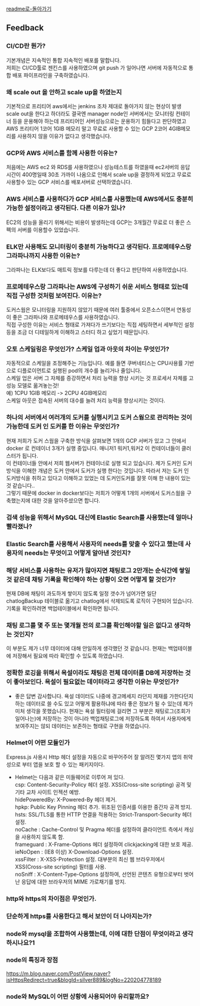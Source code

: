 [readme로-돌아가기](https://github.com/fungap/fungap-back)

## Feedback

### CI/CD란 뭔가?

기본개념은 지속적인 통합 지속적인 배포를 말합니다.<br>
저희는 CI/CD툴로 젠킨스를 사용하였으며 git push 가 일어나면 서버에 자동적으로 통합 배포 파이프라인을 구축하였습니다.

### 왜 scale out 을 안하고 scale up을 하였는지
기본적으로 프리티어 aws에서는 jenkins 조차 제대로 돌아가지 않는 현상이 발생
scale out을 한다고 하더라도 결국엔 manager node인 서버에서는 모니터링 컨테이너 등을 운용해야 하는데
프리티어인 서버성능으로는 운용하기 힘들다고 판단하였고 
AWS 프리티어 1코어 1GIB 메모리  말고 무료로 사용할 수 있는 GCP 2코어 4GIB메모리를 사용하지 않을 이유가 없다고 생각했습니다. 

### GCP와 AWS 서비스를 함께 사용한 이유는?

처음에는 AWS ec2 와 RDS를 사용하였으나 성능테스트를 하였을때 ec2서버의 응답시간이 400명일때 30초 가까이 나옴으로 인해서
scale up을 결정하게 되었고 무료로 사용할수 있는 GCP 서비스를 배포서버로 선택하였습니다.

### AWS 서비스를 사용하다가 GCP 서비스를 사용했는데 AWS에서도 충분히 가능한 설정이라고 생각된다. 다른 이유가 있나?

EC2의 성능을 올리기 위해서는 비용이 발생하는데 GCP는 3개월간 무료로 더 좋은 스펙의 서버를 이용할수 있었습니다.

### ELK만 사용해도 모니터링이 충분히 가능하다고 생각된다. 프로메테우스랑 그라파나까지 사용한 이유는?

그라파나는 ELK보다도 매트릭 정보를 다루는데 더 좋다고 판단하여 사용하였습니다.

### 프로메테우스랑 그라파나는 AWS에 구성하기 쉬운 서비스 형태로 있는데 직접 구성한 것처럼 보여진다. 이유는?

도커스웜은 모니터링을 지원하지 않았기 때문에 여러 툴중에서 오픈소스이면서 연동성이 좋은 그라파나와 프로메테우스를 사용하였습니다.<br>
직접 구성한 이유는 서비스 형태로 가져다가 쓰기보다는 직접 세팅하면서 세부적인 설정등을 조금 더 디테일하게 이해하고 스터디 하고 싶었기 때문입니다.

### 오토 스케일링은 무엇인가? 스케일 업과 아웃의 차이는 무엇인가?

자동적으로 스케일을 조정해주는 기능입니다. 예를 들면 쿠버네티스는 CPU사용률 기반으로 디플로이먼트로 실행된 pod의 개수를 늘리거나 줄입니다. <br>
스케일 업은 서버 그 자체를 증강하면서 처리 능력을 향상 시키는 것 프로세서 자체를 고성능 모델로 옮겨놓는것!<br>
예) 1CPU 1GIB 메모리 -> 2CPU 4GIB메모리 <br>
스케일 아웃은 접속된 서버의 대수를 늘려 처리 능력을 향상시키는 것이다.

### 하나의 서버에서 여러개의 도커를 실행시키고 도커 스웜으로 관리하는 것이 가능한데 도커 인 도커를 한 이유는 무엇인가?

현재 저희가 도커 스웜을 구축한 방식을 살펴보면 1개의 GCP 서버가 있고 그 안에서 docker 로 컨테이너 3개가 실행 중입니다. 매니저1 워커1,워커2 이 컨테이너들이 클러스터가 됩니다.<br>
이 컨테이너들 안에서 저희 웹서버가 컨테이너로 실행 되고 있습니다. 제가 도커인 도커 방식을 이해한 개념은 도커 안에서 도커가 실행 한다는 것입니다.
따라서 저는 도커 인 도커방식을 취하고 있다고 이해하고 있었는 데 도커인도커를 잘못 이해 한 내용이 있는 것 같습니다..<br>
그렇기 때문에 docker in docker보다는 저희가 어떻게 1개의 서버에서 도커스웜을 구축했는지에 대한 것을 알아주셨으면 합니다.

### 검색 성능을 위해서 MySQL 대신에 Elastic Search를 사용했는데 얼마나 빨라졌나?

### Elastic Search를 사용해서 사용자의 needs를 맞출 수 있다고 했는데 사용자의 needs는 무엇이고 어떻게 알아낸 것인지?

### 해당 서비스를 사용하는 유저가 많아지면 채팅로그 2만개는 순식간에 쌓일 것 같은데 채팅 기록을 확인해야 하는 상황이 오면 어떻게 할 것인가?

현재 DB에 채팅이 과도하게 쌓이지 않도록 일정 갯수가 넘어가면 일단 chatlogBackup 테이블로 옮기고 chatlog에서 삭제되도록 로직이 구현되어 있습니다. 기록을 확인하려면 백업테이블에서 확인하면 됩니다.

### 채팅 로그를 몇 주 또는 몇개월 전의 로그를 확인해야할 일은 없다고 생각하는 것인지?

이 부분도 제가 너무 데이터에 대해 안일하게 생각했던 것 같습니다. 현재는 백업테이블에 저장해서 필요에 따라 확인할 수 있도록 하였습니다.

### 정확한 로깅을 위해서 욕설이라도 채팅은 전체 데이터를 DB에 저장하는 것이 좋아보인다. 욕설이 필요없는 데이터라고 생각한 이유는 무엇인가?

- 좋은 답변 감사합니다. 욕설 데이터도 나중에 경고메세지 라던지 제재를 가한다던지 하는 데이터로 쓸 수도 있고 어떻게 활용하냐에 따라 좋은 정보가 될 수 있는데 제가 미처 생각을 못했습니다.
  현재는 욕설 필터링에 걸리면 그 부분은 채팅로그(조회가 일어나는)에 저장하는 것이 아니라 백업채팅로그에 저장하도록 하여서 사용자에게 보여주지는 않되 데이터는 보존하는 형태로 구현을 하였습니다.

### Helmet이 어떤 모듈인가
Express.js 사용시 Http 헤더 설정을 자동으로 바꾸어주어 잘 알려진 몇가지 앱의 취약성으로 부터 앱을 보호 할 수 있는 패키지이다.<br>
* Helmet는 다음과 같은 미들웨어로 이루어 져 있다.<br>
csp: Content-Security-Policy 헤더 설정. XSS(Cross-site scripting) 공격 및 기타 교차 사이트 인젝션 예방.<br>
hidePoweredBy: X-Powered-By 헤더 제거.<br>
hpkp: Public Key Pinning 헤더 추가. 위조된 인증서를 이용한 중간자 공격 방지.<br>
hsts: SSL/TLS를 통한 HTTP 연결을 적용하는 Strict-Transport-Security 헤더 설정.<br>
noCache : Cache-Control 및 Pragma 헤더를 설정하여 클라이언트 측에서 캐싱을 사용하지 않도록 함.<br>
frameguard : X-Frame-Options 헤더 설정하여 clickjacking에 대한 보호 제공.<br>
ieNoOpen : (IE8 이상) X-Download-Options 설정.<br>
xssFilter :  X-XSS-Protection 설정. 대부분의 최신 웹 브라우저에서 XSS(Cross-site scripting) 필터를 사용.<br>
noSniff : X-Content-Type-Options 설정하여, 선언된 콘텐츠 유형으로부터 벗어난 응답에 대한 브라우저의 MIME 가로채기를 방지.<br>

### http와 https의 차이점은 무엇인가.

### 단순하게 https를 사용한다고 해서 보안이 더 나아지는가?

### node와 mysql을 조합하여 사용했는데, 이에 대한 단점이 무엇이라고 생각하시나요?1

### node의 특징과 장점
https://m.blog.naver.com/PostView.naver?isHttpsRedirect=true&blogId=silver889&logNo=220204778189
### node와 MySQL이 어떤 상황에 사용되어야 유리할까요?
